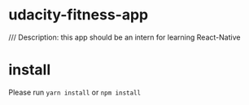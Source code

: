 # udacity-fitness-app

/// Description: 
this app should be an intern for learning React-Native

# install 
Please run ``` yarn install ``` or ``` npm install ``` 

